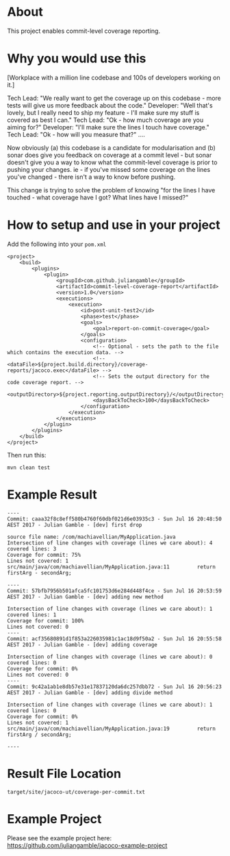 # About

This project enables commit-level coverage reporting.

# Why you would use this


[Workplace with a million line codebase and 100s of developers working on it.]

Tech Lead: "We really want to get the coverage up on this codebase - more tests will give us more feedback about the code."
Developer: "Well that's lovely, but I really need to ship my feature - I'll make sure my stuff is covered as best I can."
Tech Lead: "Ok - how much coverage are you aiming for?"
Developer: "I'll make sure the lines I touch have coverage."
Tech Lead: "Ok - how will you measure that?"
....

Now obviously (a) this codebase is a candidate for modularisation and (b) sonar does give you feedback on coverage at a commit level - but sonar doesn't give you a way to know what the commit-level coverage is prior to pushing your changes. ie - if you've missed some coverage on the lines you've changed - there isn't a way to know before pushing.

This change is trying to solve the problem of knowing "for the lines I have touched - what coverage have I got? What lines have I missed?"


# How to setup and use in your project

Add the following into your `pom.xml`

    <project>
        <build>
            <plugins>
                <plugin>
                    <groupId>com.github.juliangamble</groupId>
                    <artifactId>commit-level-coverage-report</artifactId>
                    <version>1.0</version>
                    <executions>
                        <execution>
                            <id>post-unit-test2</id>
                            <phase>test</phase>
                            <goals>
                                <goal>report-on-commit-coverage</goal>
                            </goals>
                            <configuration>
                                <!-- Optional - sets the path to the file which contains the execution data. -->
                                <!-- <dataFile>${project.build.directory}/coverage-reports/jacoco.exec</dataFile> -->
                                <!-- Sets the output directory for the code coverage report. -->
                                <outputDirectory>${project.reporting.outputDirectory}/</outputDirectory>
                                <daysBackToCheck>100</daysBackToCheck>
                            </configuration>
                        </execution>
                    </executions>
                </plugin>
            </plugins>
        </build>
    </project>


Then run this:

    mvn clean test

# Example Result

    ----
    Commit: caaa32f8c8eff580b4760f60dbf021d6e03935c3 - Sun Jul 16 20:48:50 AEST 2017 - Julian Gamble - [dev] first drop

    source file name: /com/machiavellian/MyApplication.java
    Intersection of line changes with coverage (lines we care about): 4
    covered lines: 3
    Coverage for commit: 75%
    Lines not covered: 1
    src/main/java/com/machiavellian/MyApplication.java:11         return firstArg - secondArg;

    ----
    Commit: 57bfb7956b501afca5fc101753d6e284d448f4ce - Sun Jul 16 20:53:59 AEST 2017 - Julian Gamble - [dev] adding new method

    Intersection of line changes with coverage (lines we care about): 1
    covered lines: 1
    Coverage for commit: 100%
    Lines not covered: 0
    ----
    Commit: acf35680891d1f853a226035981c1ac18d9f50a2 - Sun Jul 16 20:55:58 AEST 2017 - Julian Gamble - [dev] adding coverage

    Intersection of line changes with coverage (lines we care about): 0
    covered lines: 0
    Coverage for commit: 0%
    Lines not covered: 0
    ----
    Commit: 9c42a1ab1e8db57e31e17837120da6dc257dbb72 - Sun Jul 16 20:56:23 AEST 2017 - Julian Gamble - [dev] adding divide method

    Intersection of line changes with coverage (lines we care about): 1
    covered lines: 0
    Coverage for commit: 0%
    Lines not covered: 1
    src/main/java/com/machiavellian/MyApplication.java:19         return firstArg / secondArg;

    ----

# Result File Location

    target/site/jacoco-ut/coverage-per-commit.txt



# Example Project

Please see the example project here: https://github.com/juliangamble/jacoco-example-project



